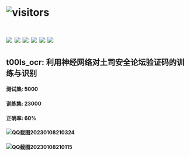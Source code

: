 # ![visitors](https://visitor-badge.glitch.me/badge?page_id=intAV.t00ls_ocr) 
# ![](https://img.shields.io/badge/python-3.7-red) ![](https://img.shields.io/badge/pytorch-1.8.0-red)  ![](https://img.shields.io/badge/CUDA-10.2-green)  ![](https://img.shields.io/badge/cuda-10-green)   ![](https://img.shields.io/badge/torchvision-0.9.0-green)  ![](https://img.shields.io/badge/torchaudio-0.8.0-green) 
## t00ls_ocr: 利用神经网络对土司安全论坛验证码的训练与识别

#### 测试集: 5000
#### 训练集: 23000
#### 正确率: 60%

#### ![QQ截图20230108210324](https://user-images.githubusercontent.com/38396198/211204230-0ec85140-4167-4e25-b38f-d4ff5d0f3f6f.png)

#### ![QQ截图20230108210115](https://user-images.githubusercontent.com/38396198/211204222-ea2dfa8b-fd44-4725-9afb-5409d71c99a9.png)


